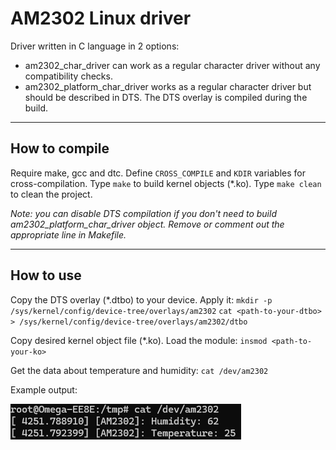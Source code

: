 # AM2302 Linux driver
Driver written in C language in 2 options: 
* am2302_char_driver can work as a regular character driver without any compatibility checks.
* am2302_platform_char_driver works as a regular character driver but should be described in DTS. The DTS overlay is compiled during the build.

---
## How to compile
Require make, gcc and dtc. Define `CROSS_COMPILE` and `KDIR` variables for cross-compilation.
Type `make` to build kernel objects (*.ko).
Type `make clean` to clean the project.

*Note: you can disable DTS compilation if you don't need to build am2302_platform_char_driver object. Remove or comment out the appropriate line in Makefile.*

---
## How to use
Copy the DTS overlay (*.dtbo) to your device. Apply it:
`mkdir -p /sys/kernel/config/device-tree/overlays/am2302`
`cat <path-to-your-dtbo> > /sys/kernel/config/device-tree/overlays/am2302/dtbo`

Copy desired kernel object file (*.ko). Load the module:
`insmod <path-to-your-ko>`

Get the data about temperature and humidity:
`cat /dev/am2302`

Example output:

![Example_output](example_output.png)